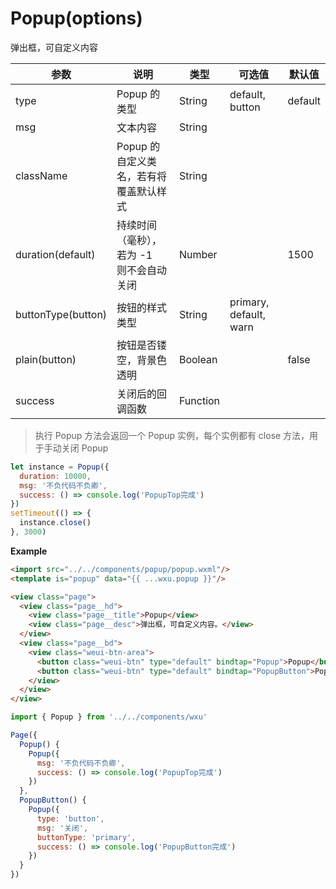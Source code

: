 <a name="popup"></a>

# Popup(options)
弹出框，可自定义内容

参数 | 说明 | 类型 | 可选值 | 默认值 
--- | --- | --- | --- | ---
type | Popup 的类型 | String | default, button | default
msg | 文本内容 | String
className | Popup 的自定义类名，若有将覆盖默认样式 | String
duration(default) | 持续时间（毫秒），若为 -1 <br />则不会自动关闭 | Number | | 1500
buttonType(button) | 按钮的样式类型 | String | primary, default, warn
plain(button) | 按钮是否镂空，背景色透明 | Boolean | | false
success | 关闭后的回调函数 | Function

> 执行 Popup 方法会返回一个 Popup 实例，每个实例都有 close 方法，用于手动关闭 Popup
```js
let instance = Popup({
  duration: 10000,
  msg: '不负代码不负卿',
  success: () => console.log('PopupTop完成')
})
setTimeout(() => {
  instance.close()
}, 3000)
```


**Example**  

```html
<import src="../../components/popup/popup.wxml"/>
<template is="popup" data="{{ ...wxu.popup }}"/>

<view class="page">
  <view class="page__hd">
    <view class="page__title">Popup</view>
    <view class="page__desc">弹出框，可自定义内容。</view>
  </view>
  <view class="page__bd">
    <view class="weui-btn-area">
      <button class="weui-btn" type="default" bindtap="Popup">Popup</button>
      <button class="weui-btn" type="default" bindtap="PopupButton">PopupButton</button>
    </view>
  </view>
</view>
```

```js
import { Popup } from '../../components/wxu'

Page({
  Popup() {
    Popup({
      msg: '不负代码不负卿',
      success: () => console.log('PopupTop完成')
    })
  },
  PopupButton() {
    Popup({
      type: 'button',
      msg: '关闭',
      buttonType: 'primary',
      success: () => console.log('PopupButton完成')
    })
  }
})
```